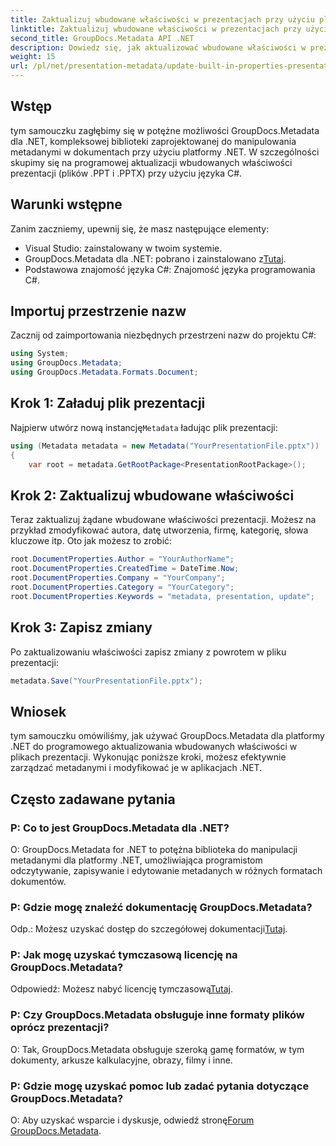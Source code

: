 ```yaml
---
title: Zaktualizuj wbudowane właściwości w prezentacjach przy użyciu platformy .NET
linktitle: Zaktualizuj wbudowane właściwości w prezentacjach przy użyciu platformy .NET
second_title: GroupDocs.Metadata API .NET
description: Dowiedz się, jak aktualizować wbudowane właściwości w prezentacjach przy użyciu platformy .NET za pomocą GroupDocs.Metadata, wszechstronnej biblioteki do manipulacji metadanymi.
weight: 15
url: /pl/net/presentation-metadata/update-built-in-properties-presentations/
---
```

## Wstęp
tym samouczku zagłębimy się w potężne możliwości GroupDocs.Metadata dla .NET, kompleksowej biblioteki zaprojektowanej do manipulowania metadanymi w dokumentach przy użyciu platformy .NET. W szczególności skupimy się na programowej aktualizacji wbudowanych właściwości prezentacji (plików .PPT i .PPTX) przy użyciu języka C#.
## Warunki wstępne
Zanim zaczniemy, upewnij się, że masz następujące elementy:
- Visual Studio: zainstalowany w twoim systemie.
-  GroupDocs.Metadata dla .NET: pobrano i zainstalowano z[Tutaj](https://releases.groupdocs.com/metadata/net/).
- Podstawowa znajomość języka C#: Znajomość języka programowania C#.

## Importuj przestrzenie nazw
Zacznij od zaimportowania niezbędnych przestrzeni nazw do projektu C#:
```csharp
using System;
using GroupDocs.Metadata;
using GroupDocs.Metadata.Formats.Document;
```
## Krok 1: Załaduj plik prezentacji
 Najpierw utwórz nową instancję`Metadata` ładując plik prezentacji:
```csharp
using (Metadata metadata = new Metadata("YourPresentationFile.pptx"))
{
    var root = metadata.GetRootPackage<PresentationRootPackage>();
```
## Krok 2: Zaktualizuj wbudowane właściwości
Teraz zaktualizuj żądane wbudowane właściwości prezentacji. Możesz na przykład zmodyfikować autora, datę utworzenia, firmę, kategorię, słowa kluczowe itp. Oto jak możesz to zrobić:
```csharp
root.DocumentProperties.Author = "YourAuthorName";
root.DocumentProperties.CreatedTime = DateTime.Now;
root.DocumentProperties.Company = "YourCompany";
root.DocumentProperties.Category = "YourCategory";
root.DocumentProperties.Keywords = "metadata, presentation, update";
```
## Krok 3: Zapisz zmiany
Po zaktualizowaniu właściwości zapisz zmiany z powrotem w pliku prezentacji:
```csharp
metadata.Save("YourPresentationFile.pptx");
```

## Wniosek
tym samouczku omówiliśmy, jak używać GroupDocs.Metadata dla platformy .NET do programowego aktualizowania wbudowanych właściwości w plikach prezentacji. Wykonując poniższe kroki, możesz efektywnie zarządzać metadanymi i modyfikować je w aplikacjach .NET.

## Często zadawane pytania
### P: Co to jest GroupDocs.Metadata dla .NET?
O: GroupDocs.Metadata for .NET to potężna biblioteka do manipulacji metadanymi dla platformy .NET, umożliwiająca programistom odczytywanie, zapisywanie i edytowanie metadanych w różnych formatach dokumentów.
### P: Gdzie mogę znaleźć dokumentację GroupDocs.Metadata?
 Odp.: Możesz uzyskać dostęp do szczegółowej dokumentacji[Tutaj](https://tutorials.groupdocs.com/metadata/net/).
### P: Jak mogę uzyskać tymczasową licencję na GroupDocs.Metadata?
 Odpowiedź: Możesz nabyć licencję tymczasową[Tutaj](https://purchase.groupdocs.com/temporary-license/).
### P: Czy GroupDocs.Metadata obsługuje inne formaty plików oprócz prezentacji?
O: Tak, GroupDocs.Metadata obsługuje szeroką gamę formatów, w tym dokumenty, arkusze kalkulacyjne, obrazy, filmy i inne.
### P: Gdzie mogę uzyskać pomoc lub zadać pytania dotyczące GroupDocs.Metadata?
 O: Aby uzyskać wsparcie i dyskusje, odwiedź stronę[Forum GroupDocs.Metadata](https://forum.groupdocs.com/c/metadata/14).